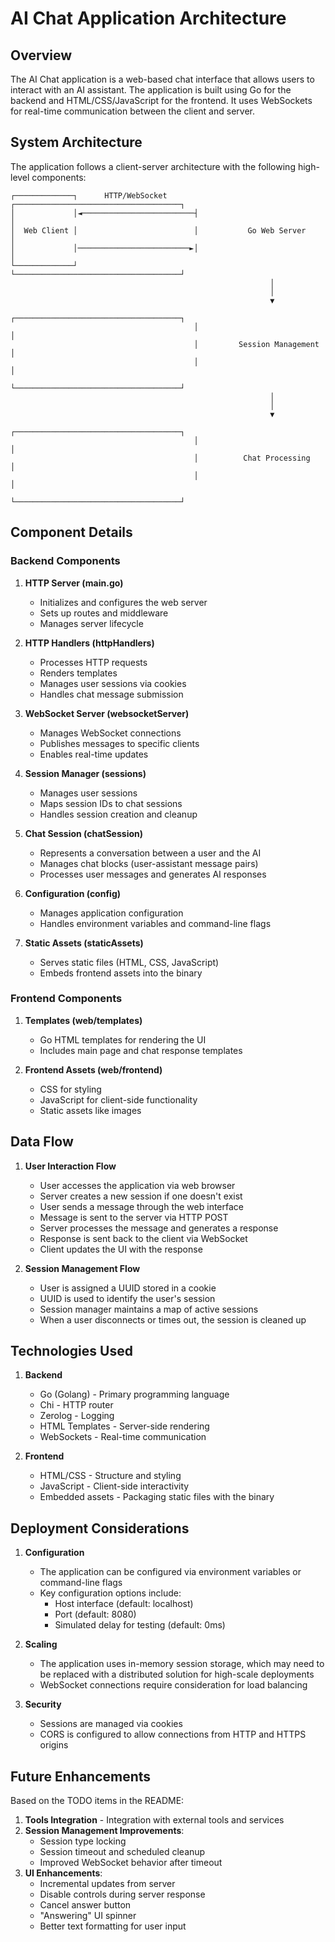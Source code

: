 # AI Chat Application Architecture

## Overview

The AI Chat application is a web-based chat interface that allows users to interact with an AI assistant. The application is built using Go for the backend and HTML/CSS/JavaScript for the frontend. It uses WebSockets for real-time communication between the client and server.

## System Architecture

The application follows a client-server architecture with the following high-level components:

```
┌─────────────┐      HTTP/WebSocket      ┌─────────────────────────────────────┐
│             │◄─────────────────────────┤                                     │
│  Web Client │                          │           Go Web Server             │
│             │─────────────────────────►│                                     │
└─────────────┘                          └─────────────────────────────────────┘
                                                          │
                                                          │
                                                          ▼
                                         ┌─────────────────────────────────────┐
                                         │                                     │
                                         │         Session Management          │
                                         │                                     │
                                         └─────────────────────────────────────┘
                                                          │
                                                          │
                                                          ▼
                                         ┌─────────────────────────────────────┐
                                         │                                     │
                                         │          Chat Processing            │
                                         │                                     │
                                         └─────────────────────────────────────┘
```

## Component Details

### Backend Components

1. **HTTP Server (main.go)**
   - Initializes and configures the web server
   - Sets up routes and middleware
   - Manages server lifecycle

2. **HTTP Handlers (httpHandlers)**
   - Processes HTTP requests
   - Renders templates
   - Manages user sessions via cookies
   - Handles chat message submission

3. **WebSocket Server (websocketServer)**
   - Manages WebSocket connections
   - Publishes messages to specific clients
   - Enables real-time updates

4. **Session Manager (sessions)**
   - Manages user sessions
   - Maps session IDs to chat sessions
   - Handles session creation and cleanup

5. **Chat Session (chatSession)**
   - Represents a conversation between a user and the AI
   - Manages chat blocks (user-assistant message pairs)
   - Processes user messages and generates AI responses

6. **Configuration (config)**
   - Manages application configuration
   - Handles environment variables and command-line flags

7. **Static Assets (staticAssets)**
   - Serves static files (HTML, CSS, JavaScript)
   - Embeds frontend assets into the binary

### Frontend Components

1. **Templates (web/templates)**
   - Go HTML templates for rendering the UI
   - Includes main page and chat response templates

2. **Frontend Assets (web/frontend)**
   - CSS for styling
   - JavaScript for client-side functionality
   - Static assets like images

## Data Flow

1. **User Interaction Flow**
   - User accesses the application via web browser
   - Server creates a new session if one doesn't exist
   - User sends a message through the web interface
   - Message is sent to the server via HTTP POST
   - Server processes the message and generates a response
   - Response is sent back to the client via WebSocket
   - Client updates the UI with the response

2. **Session Management Flow**
   - User is assigned a UUID stored in a cookie
   - UUID is used to identify the user's session
   - Session manager maintains a map of active sessions
   - When a user disconnects or times out, the session is cleaned up

## Technologies Used

1. **Backend**
   - Go (Golang) - Primary programming language
   - Chi - HTTP router
   - Zerolog - Logging
   - HTML Templates - Server-side rendering
   - WebSockets - Real-time communication

2. **Frontend**
   - HTML/CSS - Structure and styling
   - JavaScript - Client-side interactivity
   - Embedded assets - Packaging static files with the binary

## Deployment Considerations

1. **Configuration**
   - The application can be configured via environment variables or command-line flags
   - Key configuration options include:
     - Host interface (default: localhost)
     - Port (default: 8080)
     - Simulated delay for testing (default: 0ms)

2. **Scaling**
   - The application uses in-memory session storage, which may need to be replaced with a distributed solution for high-scale deployments
   - WebSocket connections require consideration for load balancing

3. **Security**
   - Sessions are managed via cookies
   - CORS is configured to allow connections from HTTP and HTTPS origins

## Future Enhancements

Based on the TODO items in the README:

1. **Tools Integration** - Integration with external tools and services
2. **Session Management Improvements**:
   - Session type locking
   - Session timeout and scheduled cleanup
   - Improved WebSocket behavior after timeout
3. **UI Enhancements**:
   - Incremental updates from server
   - Disable controls during server response
   - Cancel answer button
   - "Answering" UI spinner
   - Better text formatting for user input